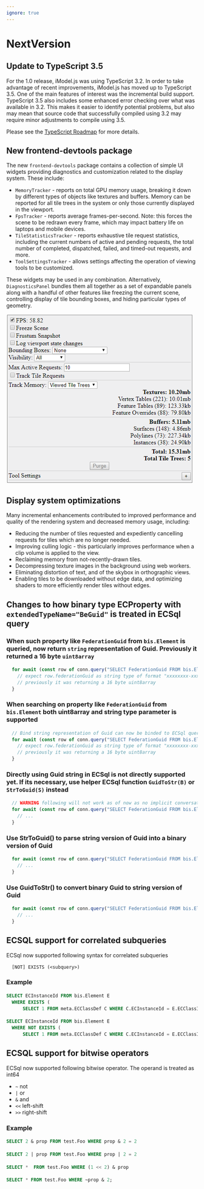 ```yaml
---
ignore: true
---
```

# NextVersion

## Update to TypeScript 3.5

For the 1.0 release, iModel.js was using TypeScript 3.2. In order to take advantage of recent improvements, iModel.js has moved up to TypeScript 3.5. One of the main features of interest was the incremental build support. TypeScript 3.5 also includes some enhanced error checking over what was available in 3.2. This makes it easier to identify potential problems, but also may mean that source code that successfully compiled using 3.2 may require minor adjustments to compile using 3.5.

Please see the [TypeScript Roadmap](https://github.com/Microsoft/TypeScript/wiki/Roadmap) for more details.

## New frontend-devtools package

The new `frontend-devtools` package contains a collection of simple UI widgets providing diagnostics and customization related to the display system. These include:

  * `MemoryTracker` - reports on total GPU memory usage, breaking it down by different types of objects like textures and buffers. Memory can be reported for all tile trees in the system or only those currently displayed in the viewport.
  * `FpsTracker` - reports average frames-per-second. Note: this forces the scene to be redrawn every frame, which may impact battery life on laptops and mobile devices.
  * `TileStatisticsTracker` - reports exhaustive tile request statistics, including the current numbers of active and pending requests, the total number of completed, dispatched, failed, and timed-out requests, and more.
  * `ToolSettingsTracker` - allows settings affecting the operation of viewing tools to be customized.

These widgets may be used in any combination. Alternatively, `DiagnosticsPanel` bundles them all together as a set of expandable panels along with a handful of other features like freezing the current scene, controlling display of tile bounding boxes, and hiding particular types of geometry.

![Diagnostics Panel](./assets/diagnostics_panel.png)

## Display system optimizations

Many incremental enhancements contributed to improved performance and quality of the rendering system and decreased memory usage, including:

  * Reducing the number of tiles requested and expediently cancelling requests for tiles which are no longer needed.
  * Improving culling logic - this particularly improves performance when a clip volume is applied to the view.
  * Reclaiming memory from not-recently-drawn tiles.
  * Decompressing texture images in the background using web workers.
  * Eliminating distortion of text, and of the skybox in orthographic views.
  * Enabling tiles to be downloaded without edge data, and optimizing shaders to more efficiently render tiles without edges.



## Changes to how binary type ECProperty with `extendedTypeName="BeGuid"` is treated in ECSql query

### When such property like `FederationGuid` from `bis.Element` is queried, now return `string` representation of Guid. Previously it returned a 16 byte `uint8array`

```js
  for await (const row of conn.query("SELECT FederationGuid FROM bis.Element WHERE FederationGuid IS NOT NULL")) {
    // expect row.federationGuid as string type of format "xxxxxxxx-xxxx-xxxx-xxxx-xxxxxxxxxxxx"
    // previously it was returning a 16 byte uint8array
  }
```

### When searching on property like `FederationGuid` from `bis.Element` both uint8array and string type parameter is supported

```js
  // Bind string representation of Guid can now be binded to ECSql query.
  for await (const row of conn.query("SELECT FederationGuid FROM bis.Element WHERE FederationGuid = ?", ["xxxxxxxx-xxxx-xxxx-xxxx-xxxxxxxxxxxx"])) {
    // expect row.federationGuid as string type of format "xxxxxxxx-xxxx-xxxx-xxxx-xxxxxxxxxxxx"
    // previously it was returning a 16 byte uint8array
  }
```

### Directly using Guid string in ECSql is not directly supported yet. If its necessary, use helper ECSql function `GuidToStr(B)` or `StrToGuid(S)` instead

```js
  // WARNING following will not work as of now as no implicit conversation take place between BINARY and STRING. This will be fixed in future version.
  for await (const row of conn.query("SELECT FederationGuid FROM bis.Element WHERE FederationGuid = 'xxxxxxxx-xxxx-xxxx-xxxx-xxxxxxxxxxxx'")) {
    // ...
  }
```

### Use StrToGuid() to parse string version of Guid into a binary version of Guid

```js
  for await (const row of conn.query("SELECT FederationGuid FROM bis.Element WHERE FederationGuid = StrToGuid('xxxxxxxx-xxxx-xxxx-xxxx-xxxxxxxxxxxx')")) {
    // ...
  }
```

### Use GuidToStr() to convert binary Guid to string version of Guid

```js
  for await (const row of conn.query("SELECT FederationGuid FROM bis.Element WHERE GuidToStr(FederationGuid) = 'xxxxxxxx-xxxx-xxxx-xxxx-xxxxxxxxxxxx'")) {
    // ...
  }
```

## ECSQL support for correlated subqueries

ECSql now supported following syntax for correlated subqueries
```
  [NOT] EXISTS (<subquery>)
```
### Example
```sql
SELECT ECInstanceId FROM bis.Element E
  WHERE EXISTS (
      SELECT 1 FROM meta.ECClassDef C WHERE C.ECInstanceId = E.ECClassId AND C.Name='Pump')

SELECT ECInstanceId FROM bis.Element E
  WHERE NOT EXISTS (
      SELECT 1 FROM meta.ECClassDef C WHERE C.ECInstanceId = E.ECClassId AND C.Name='Pump')

```

## ECSQL support for bitwise operators
ECSql now supported following bitwise operator. The operand is treated as int64

* `~` not
* `|` or
* `&` and
* `<<` left-shift
* `>>` right-shift

### Example
```sql
SELECT 2 & prop FROM test.Foo WHERE prop & 2 = 2

SELECT 2 | prop FROM test.Foo WHERE prop | 2 = 2

SELECT *  FROM test.Foo WHERE (1 << 2) & prop

SELECT * FROM test.Foo WHERE ~prop & 2;
```
